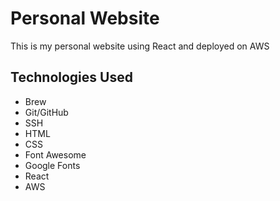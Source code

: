 # Personal Website
This is my personal website using React and deployed on AWS

## Technologies Used
- Brew
- Git/GitHub
- SSH
- HTML
- CSS
- Font Awesome
- Google Fonts
- React
- AWS